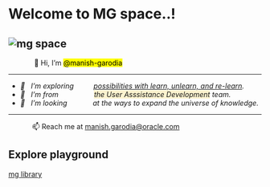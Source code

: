 # Welcome to MG space..!

![mg space](./../images/mg-space.jpg " ") 
----

&nbsp;&nbsp;&nbsp;&nbsp;&nbsp;&nbsp;&nbsp;&nbsp;&nbsp;&nbsp;&nbsp;&nbsp; 👋 Hi, I’m <mark>@manish-garodia</mark>
<i>

----
- 👀 &nbsp;&nbsp;I’m exploring &nbsp;&nbsp;&nbsp;&nbsp;&nbsp;&nbsp;&nbsp;&nbsp;&nbsp;<ins>possibilities with learn, unlearn, and re-learn</ins>.  
- 🌱 &nbsp;&nbsp;I’m from &nbsp;&nbsp;&nbsp;&nbsp;&nbsp;&nbsp;&nbsp;&nbsp;&nbsp;&nbsp;&nbsp;	&nbsp;&nbsp;&nbsp;&nbsp;&nbsp;<span style="background-color: #FCF3CF">the User Asssistance Development</span> team.
- 💞️ &nbsp;&nbsp;I’m looking &nbsp;&nbsp;&nbsp;&nbsp;&nbsp;&nbsp;&nbsp;&nbsp;&nbsp;&nbsp;&nbsp;&nbsp;at the ways to expand the universe of knowledge.
</i>

----
&nbsp;&nbsp;&nbsp;&nbsp;&nbsp;&nbsp;&nbsp;&nbsp;&nbsp;&nbsp;&nbsp;&nbsp;📫 Reach me at [manish.garodia@oracle.com](./files/email.md)

## Explore playground

[mg library](http://bit.ly/mg-library)
